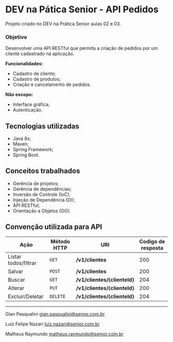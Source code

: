 # DEV na Pática Senior - API Pedidos

Projeto criado no DEV na Prática Senior aulas 02 e 03.

### Objetivo
Desenvolver uma API RESTful que permita a criação de pedidos por um cliente cadastrado na aplicação.

**Funcionalidades:**
- Cadastro de cliente;
- Cadastro de produtos;
- Criação e cancelamento de pedidos.

**Não escopo:**
- Interface gráfica;
- Autenticação.

## Tecnologias utilizadas

- Java 8x;
- Maven;
- Spring Framework;
- Spring Boot.

## Conceitos trabalhados

- Gerência de projetos;
- Gerência de dependências;
- Inversão de Controle (IoC);
- Injeção de Dependência (DI);
- API RESTful;
- Orientação a Objetos (OO).

## Convenção utilizada para API

| Ação | Método HTTP | URI | Codigo de resposta|
|------|-------------|-----|-------------------|
| Listar todos/filtrar | `GET` | **/v1/clientes** | 200 |
| Salvar | `POST` | **/v1/clientes** | 200 |
| Buscar | `GET` | **/v1/clientes/{clienteId}** | 204 |
| Alterar | `PUT` | **/v1/clientes/{clienteId}** | 200 |
| Excluir/Deletar | `DELETE` | **/v1/clientes/{clienteId}** | 204 |

------

Gian Pasqualini <gian.pasqualini@senior.com.br>

Luiz Felipe Nazari <luiz.nazari@senior.com.br>

Matheus Raymundo <matheus.raymundo@senior.com.br>
